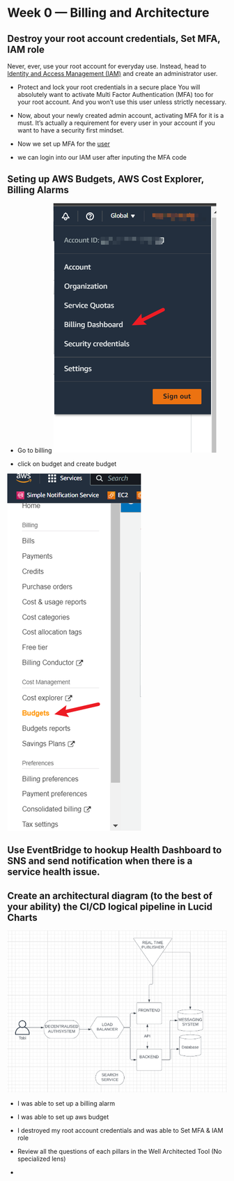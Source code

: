 # Week 0 — Billing and Architecture

##  Destroy your root account credentials, Set MFA, IAM role

Never, ever, use your root account for everyday use. Instead, head to [Identity and Access Management (IAM)](https://youtu.be/OdUnNuKylHg?t=967) and create an administrator user. 

- Protect and lock your root credentials in a secure place 
You will absolutely want to activate Multi Factor Authentication (MFA) too for your root account. And you won’t use this user unless strictly necessary.

- Now, about your newly created admin account, activating MFA for it is a must. It’s actually a requirement for every user in your account if you want to have a security first mindset.

-  Now we set up MFA for the [user](https://docs.aws.amazon.com/IAM/latest/UserGuide/id_credentials_mfa_enable_virtual.html)

- we can login into our IAM user after inputing the MFA code 


## Seting up AWS Budgets, AWS Cost Explorer, Billing Alarms

- Go to billing 
![Alt text](../journal_images/billing.png)

- click on budget and create budget

![Alt text](../journal_images/budget.png)



## Use EventBridge to hookup Health Dashboard to SNS and send notification when there is a service health issue.

##  Create an architectural diagram (to the best of your ability) the CI/CD logical pipeline in Lucid Charts
![Alt text](../_docs/assets/Conceptual%20Architecture%20Diagram.png)

- I was able to set up a billing alarm
- I was able to set up aws budget 
- I destroyed my root account credentials and was able to Set MFA & IAM role

- Review all the questions of each pillars in the Well Architected Tool (No specialized lens)

- 